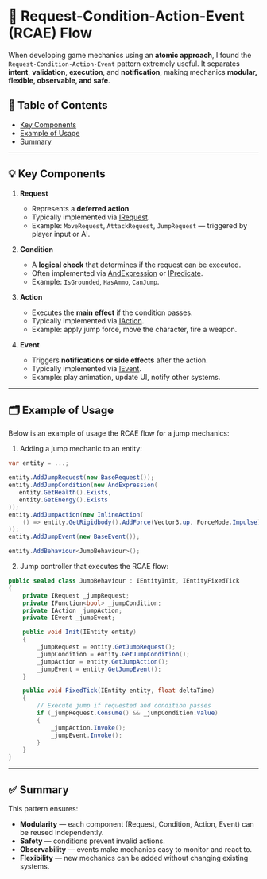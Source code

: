 # 📌 Request-Condition-Action-Event (RCAE) Flow

When developing game mechanics using an **atomic approach**, I found the `Request-Condition-Action-Event` pattern
extremely useful.
It separates **intent**, **validation**, **execution**, and **notification**, making mechanics **modular, flexible,
observable, and safe**.

## 📑 Table of Contents

- [Key Components](#-key-components)
- [Example of Usage](#-example-of-usage)
- [Summary](#-summary)

---

## 💡 Key Components

1. **Request**
    - Represents a **deferred action**.
    - Typically implemented via [IRequest](../Elements/Requests/IRequest.md).
    - Example: `MoveRequest`, `AttackRequest`, `JumpRequest` — triggered by player input or AI.

2. **Condition**
    - A **logical check** that determines if the request can be executed.
    - Often implemented via [AndExpression](../Elements/Expressions/AndExpression.md) or
      [IPredicate](../Elements/Functions/IPredicate.md).
    - Example: `IsGrounded`, `HasAmmo`, `CanJump`.

3. **Action**
    - Executes the **main effect** if the condition passes.
    - Typically implemented via [IAction](../Elements/Actions/IAction.md).
    - Example: apply jump force, move the character, fire a weapon.

4. **Event**
    - Triggers **notifications or side effects** after the action.
    - Typically implemented via [IEvent](../Elements/Events/IEvent.md).
    - Example: play animation, update UI, notify other systems.

---

## 🗂 Example of Usage

Below is an example of usage the RCAE flow for a jump mechanics:  

1. Adding a jump mechanic to an entity:

```csharp
var entity = ...;

entity.AddJumpRequest(new BaseRequest());
entity.AddJumpCondition(new AndExpression(
   entity.GetHealth().Exists,
   entity.GetEnergy().Exists
));
entity.AddJumpAction(new InlineAction(
    () => entity.GetRigidbody().AddForce(Vector3.up, ForceMode.Impulse)
));
entity.AddJumpEvent(new BaseEvent());

entity.AddBehaviour<JumpBehaviour>();
```

2. Jump controller that executes the RCAE flow:

```csharp
public sealed class JumpBehaviour : IEntityInit, IEntityFixedTick
{
    private IRequest _jumpRequest;       
    private IFunction<bool> _jumpCondition;
    private IAction _jumpAction;         
    private IEvent _jumpEvent;

    public void Init(IEntity entity)
    {
        _jumpRequest = entity.GetJumpRequest();
        _jumpCondition = entity.GetJumpCondition();
        _jumpAction = entity.GetJumpAction();
        _jumpEvent = entity.GetJumpEvent();
    }

    public void FixedTick(IEntity entity, float deltaTime)
    {
        // Execute jump if requested and condition passes
        if (_jumpRequest.Consume() && _jumpCondition.Value)
        {
            _jumpAction.Invoke();
            _jumpEvent.Invoke();
        }
    }
}
```

---

## ✅ Summary

This pattern ensures:

- **Modularity** — each component (Request, Condition, Action, Event) can be reused independently.
- **Safety** — conditions prevent invalid actions.
- **Observability** — events make mechanics easy to monitor and react to.
- **Flexibility** — new mechanics can be added without changing existing systems.